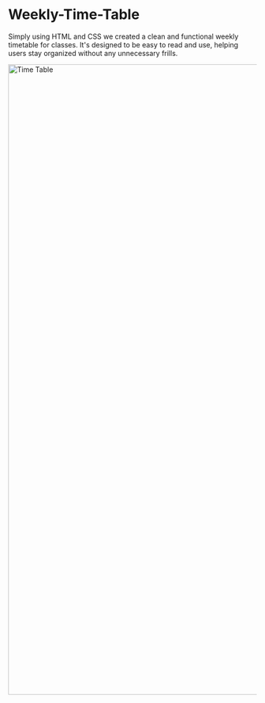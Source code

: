 # Weekly-Time-Table

Simply using HTML and CSS we created a clean and functional weekly timetable for classes. It's designed to be easy to read and use, helping users stay organized without any unnecessary frills.

<img width="1277" alt="Time Table" src="https://github.com/abhik1029/Weekly-Time-Table/assets/164001169/a6b8e42a-73fa-4da4-be7c-c100c2833cd0">
